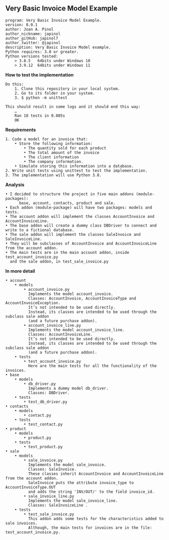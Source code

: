 ## Very Basic Invoice Model Example

	program: Very Basic Invoice Model Example.
	version: 0.0.1
	author: Joan A. Pinol
	author_nickname: japinol
	author_gitHub: japinol7
	author_twitter: @japinol
	description: Very Basic Invoice Model example.
	Python requires: 3.8 or greater.
	Python versions tested: 
        > 3.8.5   64bits under Windows 10
        > 3.9.12  64bits under Windows 11


**How to test the implementation**

	Do this:
	    1. Clone this repository in your local system.
	    2. Go to its folder in your system.
	    3. $ python -m unittest

    This should result in some logs and it should end this way:
	    …
        Ran 18 tests in 0.005s
        OK


**Requirements**

    1. Code a model for an invoice that:
        • Store the following information:
            • The quantity sold for each product
            • The total amount of the invoice
            • The client information
            • The company information.
        • Simulate storing this information into a database.
    2. Write unit tests using unittest to test the implementation.
    3. The implementation will use Python 3.8.


**Analysis**

    • I decided to structure the project in five main addons (module-packages): 
          base, account, contacts, product and sale.
    • Each addon (module-package) will have two packages: models and tests.
    • The account addon will implement the classes AccountInvoice and AccountInvoiceLine.
    • The base addon will create a dummy class DBDriver to connect and write to a fictional database.
    • The sale addon will implement the classes SaleInvoice and SaleInvoiceLine.
    • They will be subclasses of AccountInvoice and AccountInvoiceLine from the account addon.
    • The main tests are in the main account addon, inside test_account_invoice.py 
      and the sale addon, in test_sale_invoice.py


**In more detail**


    • account
        • models
            • account_invoice.py
              Implements the model account_invoice.
              Classes: AccountInvoice, AccountInvoiceType and AccountInvoiceException.
              It’s not intended to be used directly. 
              Instead, its classes are intended to be used through the subclass sale addon 
              (and a future purchase addon).
            • account_invoice_line.py
              Implements the model account_invoice_line.
              Classes: AccountInvoiceLine.
              It’s not intended to be used directly. 
              Instead, its classes are intended to be used through the subclass sale addon 
              (and a future purchase addon).
        • tests
            • test_account_invoice.py
              Here are the main tests for all the functionality of the invoices.
    • base
        • models
            • db_driver.py
              Implements a dummy model db_driver.
              Classes: DBDriver.
        • tests
            • test_db_driver.py
    • contacts
        • models
            • contact.py
        • tests
            • test_contact.py
    • product
        • models
            • product.py
        • tests
            • test_product.py
    • sale
        • models
            • sale_invoice.py
              Implements the model sale_invoice.
              Classes: SaleInvoice.
              These classes inherit AccountInvoice and AccountInvoiceLine from the account addon.
              SaleInvoice puts the attribute invoice_type to AccountInvoiceType.OUT 
              and adds the string 'INV/OUT/' to the field invoice_id.
            • sale_invoice_line.py
              Implements the model sale_invoice_line.
              Classes: SaleInvoiceLine .
        • tests
            • test_sale_invoice.py
              This addon adds some tests for the characteristics added to sale invoices.
              Although, the main tests for invoices are in the file: test_account_invoice.py.
